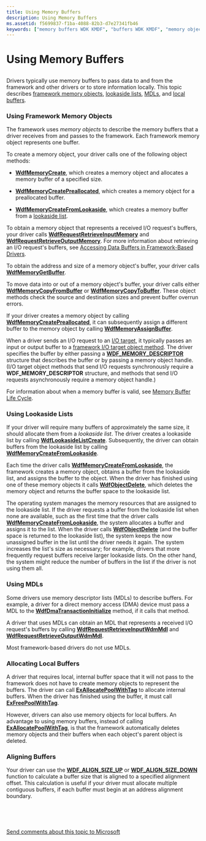 ```yaml
---
title: Using Memory Buffers
description: Using Memory Buffers
ms.assetid: f5699837-f1ba-4088-82b3-d7e27341fb46
keywords: ["memory buffers WDK KMDF", "buffers WDK KMDF", "memory objects WDK KMDF", "framework objects WDK KMDF , memory objects", "lookaside lists WDK KMDF", "memory descriptor lists WDK KMDF", "MDLs WDK KMDF", "local buffers WDK KMDF"]
---
```


# Using Memory Buffers


## <a href="" id="ddk-referencing-memory-df"></a>


Drivers typically use memory buffers to pass data to and from the framework and other drivers or to store information locally. This topic describes [framework memory objects](#using-framework-memory-objects), [lookaside lists](#using-lookaside-lists), [MDLs](#using-mdls), and [local buffers](#allocating-local-buffers).

### <a href="" id="using-framework-memory-objects"></a> Using Framework Memory Objects

The framework uses *memory objects* to describe the memory buffers that a driver receives from and passes to the framework. Each framework memory object represents one buffer.

To create a memory object, your driver calls one of the following object methods:

-   [**WdfMemoryCreate**](https://msdn.microsoft.com/library/windows/hardware/ff548706), which creates a memory object and allocates a memory buffer of a specified size.

-   [**WdfMemoryCreatePreallocated**](https://msdn.microsoft.com/library/windows/hardware/ff548712), which creates a memory object for a preallocated buffer.

-   [**WdfMemoryCreateFromLookaside**](https://msdn.microsoft.com/library/windows/hardware/ff548709), which creates a memory buffer from a [lookaside list](#using-lookaside-lists).

To obtain a memory object that represents a received I/O request's buffers, your driver calls [**WdfRequestRetrieveInputMemory**](https://msdn.microsoft.com/library/windows/hardware/ff550015) and [**WdfRequestRetrieveOutputMemory**](https://msdn.microsoft.com/library/windows/hardware/ff550019). For more information about retrieving an I/O request's buffers, see [Accessing Data Buffers in Framework-Based Drivers](https://msdn.microsoft.com/library/windows/hardware/ff540701).

To obtain the address and size of a memory object's buffer, your driver calls [**WdfMemoryGetBuffer**](https://msdn.microsoft.com/library/windows/hardware/ff548715).

To move data into or out of a memory object's buffer, your driver calls either [**WdfMemoryCopyFromBuffer**](https://msdn.microsoft.com/library/windows/hardware/ff548701) or [**WdfMemoryCopyToBuffer**](https://msdn.microsoft.com/library/windows/hardware/ff548703). These object methods check the source and destination sizes and prevent buffer overrun errors.

If your driver creates a memory object by calling [**WdfMemoryCreatePreallocated**](https://msdn.microsoft.com/library/windows/hardware/ff548712), it can subsequently assign a different buffer to the memory object by calling [**WdfMemoryAssignBuffer**](https://msdn.microsoft.com/library/windows/hardware/ff548697).

When a driver sends an I/O request to an [I/O target](using-i-o-targets.md), it typically passes an input or output buffer to a [framework I/O target object method](https://msdn.microsoft.com/library/windows/hardware/dn265644). The driver specifies the buffer by either passing a [**WDF\_MEMORY\_DESCRIPTOR**](https://msdn.microsoft.com/library/windows/hardware/ff552392) structure that describes the buffer or by passing a memory object handle. (I/O target object methods that send I/O requests synchronously require a **WDF\_MEMORY\_DESCRIPTOR** structure, and methods that send I/O requests asynchronously require a memory object handle.)

For information about when a memory buffer is valid, see [Memory Buffer Life Cycle](memory-buffer-life-cycle.md).

### <a href="" id="using-lookaside-lists"></a> Using Lookaside Lists

If your driver will require many buffers of approximately the same size, it should allocate them from a *lookaside list*. The driver creates a lookaside list by calling [**WdfLookasideListCreate**](https://msdn.microsoft.com/library/windows/hardware/ff548694). Subsequently, the driver can obtain buffers from the lookaside list by calling [**WdfMemoryCreateFromLookaside**](https://msdn.microsoft.com/library/windows/hardware/ff548709).

Each time the driver calls [**WdfMemoryCreateFromLookaside**](https://msdn.microsoft.com/library/windows/hardware/ff548709), the framework creates a memory object, obtains a buffer from the lookaside list, and assigns the buffer to the object. When the driver has finished using one of these memory objects it calls [**WdfObjectDelete**](https://msdn.microsoft.com/library/windows/hardware/ff548734), which deletes the memory object and returns the buffer space to the lookaside list.

The operating system manages the memory resources that are assigned to the lookaside list. If the driver requests a buffer from the lookaside list when none are available, such as the first time that the driver calls [**WdfMemoryCreateFromLookaside**](https://msdn.microsoft.com/library/windows/hardware/ff548709), the system allocates a buffer and assigns it to the list. When the driver calls [**WdfObjectDelete**](https://msdn.microsoft.com/library/windows/hardware/ff548734) (and the buffer space is returned to the lookaside list), the system keeps the now unassigned buffer in the list until the driver needs it again. The system increases the list's size as necessary; for example, drivers that more frequently request buffers receive larger lookaside lists. On the other hand, the system might reduce the number of buffers in the list if the driver is not using them all.

### <a href="" id="using-mdls"></a> Using MDLs

Some drivers use memory descriptor lists (MDLs) to describe buffers. For example, a driver for a direct memory access (DMA) device must pass a MDL to the [**WdfDmaTransactionInitialize**](https://msdn.microsoft.com/library/windows/hardware/ff547099) method, if it calls that method.

A driver that uses MDLs can obtain an MDL that represents a received I/O request's buffers by calling [**WdfRequestRetrieveInputWdmMdl**](https://msdn.microsoft.com/library/windows/hardware/ff550016) and [**WdfRequestRetrieveOutputWdmMdl**](https://msdn.microsoft.com/library/windows/hardware/ff550021).

Most framework-based drivers do not use MDLs.

### <a href="" id="allocating-local-buffers"></a> Allocating Local Buffers

A driver that requires local, internal buffer space that it will not pass to the framework does not have to create memory objects to represent the buffers. The driver can call [**ExAllocatePoolWithTag**](https://msdn.microsoft.com/library/windows/hardware/ff544520) to allocate internal buffers. When the driver has finished using the buffer, it must call [**ExFreePoolWithTag**](https://msdn.microsoft.com/library/windows/hardware/ff544593).

However, drivers can also use memory objects for local buffers. An advantage to using memory buffers, instead of calling [**ExAllocatePoolWithTag**](https://msdn.microsoft.com/library/windows/hardware/ff544520), is that the framework automatically deletes memory objects and their buffers when each object's parent object is deleted.

### Aligning Buffers

Your driver can use the [**WDF\_ALIGN\_SIZE\_UP**](https://msdn.microsoft.com/library/windows/hardware/ff551217) or [**WDF\_ALIGN\_SIZE\_DOWN**](https://msdn.microsoft.com/library/windows/hardware/ff551214) function to calculate a buffer size that is aligned to a specified alignment offset. This calculation is useful if your driver must allocate multiple contiguous buffers, if each buffer must begin at an address alignment boundary.

 

 

[Send comments about this topic to Microsoft](mailto:wsddocfb@microsoft.com?subject=Documentation%20feedback%20%5Bwdf\wdf%5D:%20Using%20Memory%20Buffers%20%20RELEASE:%20%284/5/2016%29&body=%0A%0APRIVACY%20STATEMENT%0A%0AWe%20use%20your%20feedback%20to%20improve%20the%20documentation.%20We%20don't%20use%20your%20email%20address%20for%20any%20other%20purpose,%20and%20we'll%20remove%20your%20email%20address%20from%20our%20system%20after%20the%20issue%20that%20you're%20reporting%20is%20fixed.%20While%20we're%20working%20to%20fix%20this%20issue,%20we%20might%20send%20you%20an%20email%20message%20to%20ask%20for%20more%20info.%20Later,%20we%20might%20also%20send%20you%20an%20email%20message%20to%20let%20you%20know%20that%20we've%20addressed%20your%20feedback.%0A%0AFor%20more%20info%20about%20Microsoft's%20privacy%20policy,%20see%20http://privacy.microsoft.com/default.aspx. "Send comments about this topic to Microsoft")




